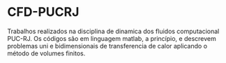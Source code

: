 # CFD-PUCRJ

Trabalhos realizados na disciplina de dinamica dos fluidos computacional PUC-RJ. Os códigos são em linguagem matlab, a princípio, e descrevem problemas uni e bidimensionais de transferencia de calor aplicando o método de volumes finitos.
